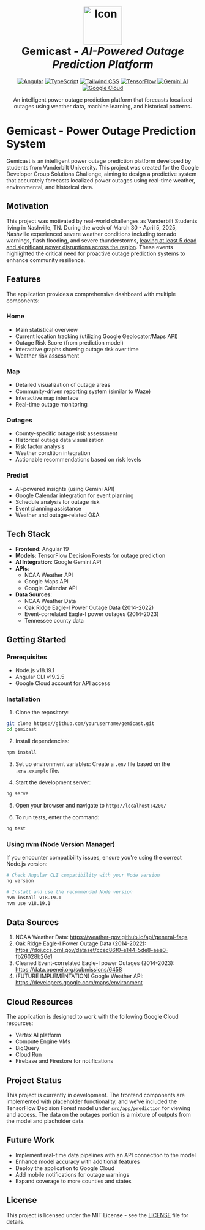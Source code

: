 <h1 align="center">
  <img src="./src/assets/gemicast-logo.png" alt="Icon" width="100"/>
  <br>
  <a>Gemicast</a> - <i>AI-Powered Outage Prediction Platform</i>
</h1>

<p align="center">
  <a href="https://angular.io/" target="_blank"><img src="https://img.shields.io/badge/Angular-DD0031?style=for-the-badge&logo=angular&logoColor=white" alt="Angular"></a>
  <a href="https://www.typescriptlang.org/" target="_blank"><img src="https://img.shields.io/badge/TypeScript-007ACC?style=for-the-badge&logo=typescript&logoColor=white" alt="TypeScript"></a>
  <a href="https://tailwindcss.com/" target="_blank"><img src="https://img.shields.io/badge/Tailwind_CSS-38B2AC?style=for-the-badge&logo=tailwind-css&logoColor=white" alt="Tailwind CSS"></a>
  <a href="https://tensorflow.org/" target="_blank"><img src="https://img.shields.io/badge/TensorFlow-FF6F00?style=for-the-badge&logo=tensorflow&logoColor=white" alt="TensorFlow"></a>
  <a href="https://ai.google.dev/" target="_blank"><img src="https://img.shields.io/badge/Gemini_AI-8E75B2?style=for-the-badge&logo=google&logoColor=white" alt="Gemini AI"></a>
  <a href="https://cloud.google.com/" target="_blank"><img src="https://img.shields.io/badge/Google_Cloud-4285F4?style=for-the-badge&logo=google-cloud&logoColor=white" alt="Google Cloud"></a>
</p>

<div align="center">
  An intelligent power outage prediction platform that forecasts localized outages using weather data, machine learning, and historical patterns.
</div>

# Gemicast - Power Outage Prediction System

Gemicast is an intelligent power outage prediction platform developed by students from Vanderbilt University. This project was created for the Google Developer Group Solutions Challenge, aiming to design a predictive system that accurately forecasts localized power outages using real-time weather, environmental, and historical data.

## Motivation

This project was motivated by real-world challenges as Vanderbilt Students living in Nashville, TN. During the week of March 30 - April 5, 2025, Nashville experienced severe weather conditions including tornado warnings, flash flooding, and severe thunderstorms, [leaving at least 5 dead and significant power disruptions across the region](https://www.tennessean.com/story/news/local/2025/04/03/tennessee-severe-weather-latest-nashville-updates-flooding-tornado/82789952007/). These events highlighted the critical need for proactive outage prediction systems to enhance community resilience.

## Features

The application provides a comprehensive dashboard with multiple components:

### Home

- Main statistical overview
- Current location tracking (utilizing Google Geolocator/Maps API)
- Outage Risk Score (from prediction model)
- Interactive graphs showing outage risk over time
- Weather risk assessment

### Map

- Detailed visualization of outage areas
- Community-driven reporting system (similar to Waze)
- Interactive map interface
- Real-time outage monitoring

### Outages

- County-specific outage risk assessment
- Historical outage data visualization
- Risk factor analysis
- Weather condition integration
- Actionable recommendations based on risk levels

### Predict

- AI-powered insights (using Gemini API)
- Google Calendar integration for event planning
- Schedule analysis for outage risk
- Event planning assistance
- Weather and outage-related Q&A

## Tech Stack

- **Frontend**: Angular 19
- **Models**: TensorFlow Decision Forests for outage prediction
- **AI Integration**: Google Gemini API
- **APIs**:
  - NOAA Weather API
  - Google Maps API
  - Google Calendar API
- **Data Sources**:
  - NOAA Weather Data
  - Oak Ridge Eagle-I Power Outage Data (2014-2022)
  - Event-correlated Eagle-I power outages (2014-2023)
  - Tennessee county data

## Getting Started

### Prerequisites

- Node.js v18.19.1
- Angular CLI v19.2.5
- Google Cloud account for API access

### Installation

1. Clone the repository:

```bash
git clone https://github.com/yourusername/gemicast.git
cd gemicast
```

2. Install dependencies:

```bash
npm install
```

3. Set up environment variables:
   Create a `.env` file based on the `.env.example` file.

4. Start the development server:

```bash
ng serve
```

5. Open your browser and navigate to `http://localhost:4200/`


6. To run tests, enter the command:

```bash
ng test
```

### Using nvm (Node Version Manager)

If you encounter compatibility issues, ensure you're using the correct Node.js version:

```bash
# Check Angular CLI compatibility with your Node version
ng version

# Install and use the recommended Node version
nvm install v18.19.1
nvm use v18.19.1
```


## Data Sources

1. NOAA Weather Data: https://weather-gov.github.io/api/general-faqs
2. Oak Ridge Eagle-I Power Outage Data (2014-2022): https://doi.ccs.ornl.gov/dataset/ccec86f0-e144-5de8-aee0-fb26028b26e1
3. Cleaned Event-correlated Eagle-I power Outages (2014-2023): https://data.openei.org/submissions/6458
4. (FUTURE IMPLEMENTATION) Google Weather API: https://developers.google.com/maps/environment

## Cloud Resources

The application is designed to work with the following Google Cloud resources:

- Vertex AI platform
- Compute Engine VMs
- BigQuery
- Cloud Run
- Firebase and Firestore for notifications

## Project Status

This project is currently in development. The frontend components are implemented with placeholder functionality, and we've included the TensorFlow Decision Forest model under `src/app/prediction` for viewing and access. The data on the outages portion is a mixture of outputs from the model and placholder data.

## Future Work

- Implement real-time data pipelines with an API connection to the model
- Enhance model accuracy with additional features
- Deploy the application to Google Cloud
- Add mobile notifications for outage warnings
- Expand coverage to more counties and states

## License

This project is licensed under the MIT License - see the [LICENSE](LICENSE) file for details.
